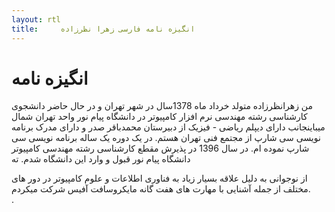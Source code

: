 ```yaml
---
layout: rtl
title:     انگیزه نامه فارسی زهرا نظرزاده
---
```


# انگیزه نامه
من زهرانظرزاده متولد خرداد ماه  1378سال  در شهر تهران و در حال حاضر دانشجوی کارشناسی رشته مهندسی نرم افزار کامپیوتر در دانشگاه پیام نور واحد تهران شمال میباینجانب دارای دیپلم ریاضی - فیزیک از دبیرستان محمدباقر صدر و دارای مدرک برنامه نویسی سی شارپ از مجتمع فنی تهران هستم. در یک دوره یک ساله برنامه نویسی سی شارپ نموده ام. در سال 1396 در پذیرش مقطع کارشناسی رشته مهندسی کامپیوتر دانشگاه پیام نور قبول و وارد این دانشگاه شدم.  ته 

از نوجوانی به دلیل علاقه بسیار زیاد به فناوری اطلاعات و علوم کامپیوتر در دور های مختلف از جمله آشنایی با  مهارت های هفت گانه مایکروسافت آفیس  شرکت میکردم.  
.
